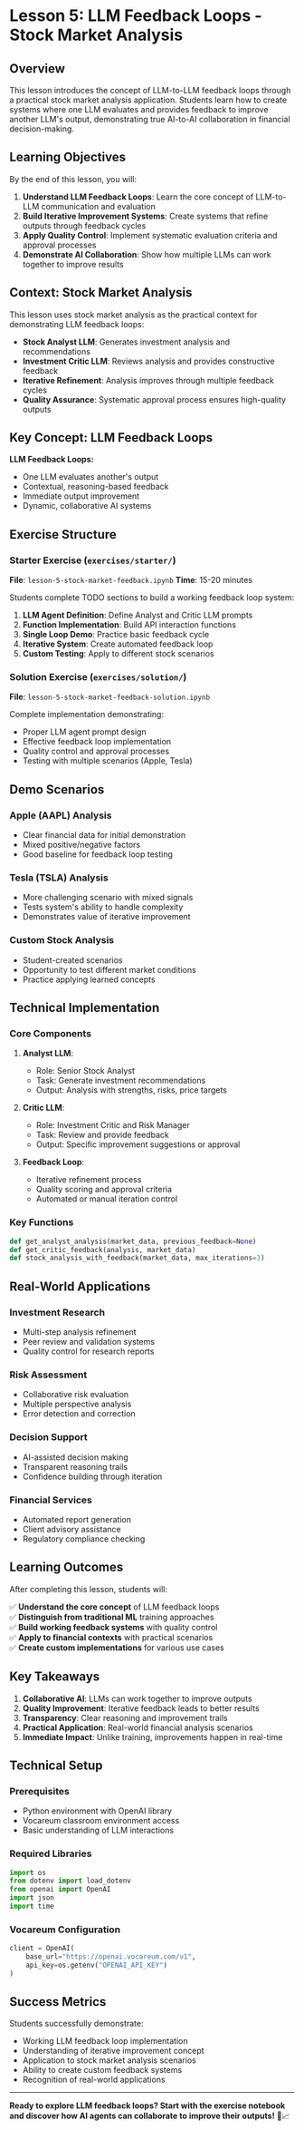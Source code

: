 # Lesson 5: LLM Feedback Loops - Stock Market Analysis

## Overview

This lesson introduces the concept of LLM-to-LLM feedback loops through a practical stock market analysis application. Students learn how to create systems where one LLM evaluates and provides feedback to improve another LLM's output, demonstrating true AI-to-AI collaboration in financial decision-making.

## Learning Objectives

By the end of this lesson, you will:

1. **Understand LLM Feedback Loops**: Learn the core concept of LLM-to-LLM communication and evaluation
2. **Build Iterative Improvement Systems**: Create systems that refine outputs through feedback cycles
3. **Apply Quality Control**: Implement systematic evaluation criteria and approval processes
4. **Demonstrate AI Collaboration**: Show how multiple LLMs can work together to improve results

## Context: Stock Market Analysis

This lesson uses stock market analysis as the practical context for demonstrating LLM feedback loops:

- **Stock Analyst LLM**: Generates investment analysis and recommendations
- **Investment Critic LLM**: Reviews analysis and provides constructive feedback
- **Iterative Refinement**: Analysis improves through multiple feedback cycles
- **Quality Assurance**: Systematic approval process ensures high-quality outputs

## Key Concept: LLM Feedback Loops

**LLM Feedback Loops:**
- One LLM evaluates another's output
- Contextual, reasoning-based feedback
- Immediate output improvement
- Dynamic, collaborative AI systems

## Exercise Structure

### Starter Exercise (`exercises/starter/`)
**File**: `lesson-5-stock-market-feedback.ipynb`
**Time**: 15-20 minutes

Students complete TODO sections to build a working feedback loop system:

1. **LLM Agent Definition**: Define Analyst and Critic LLM prompts
2. **Function Implementation**: Build API interaction functions
3. **Single Loop Demo**: Practice basic feedback cycle
4. **Iterative System**: Create automated feedback loop
5. **Custom Testing**: Apply to different stock scenarios

### Solution Exercise (`exercises/solution/`)
**File**: `lesson-5-stock-market-feedback-solution.ipynb`

Complete implementation demonstrating:
- Proper LLM agent prompt design
- Effective feedback loop implementation
- Quality control and approval processes
- Testing with multiple scenarios (Apple, Tesla)

## Demo Scenarios

### Apple (AAPL) Analysis
- Clear financial data for initial demonstration
- Mixed positive/negative factors
- Good baseline for feedback loop testing

### Tesla (TSLA) Analysis
- More challenging scenario with mixed signals
- Tests system's ability to handle complexity
- Demonstrates value of iterative improvement

### Custom Stock Analysis
- Student-created scenarios
- Opportunity to test different market conditions
- Practice applying learned concepts

## Technical Implementation

### Core Components

1. **Analyst LLM**:
   - Role: Senior Stock Analyst
   - Task: Generate investment recommendations
   - Output: Analysis with strengths, risks, price targets

2. **Critic LLM**:
   - Role: Investment Critic and Risk Manager
   - Task: Review and provide feedback
   - Output: Specific improvement suggestions or approval

3. **Feedback Loop**:
   - Iterative refinement process
   - Quality scoring and approval criteria
   - Automated or manual iteration control

### Key Functions

```python
def get_analyst_analysis(market_data, previous_feedback=None)
def get_critic_feedback(analysis, market_data)
def stock_analysis_with_feedback(market_data, max_iterations=3)
```

## Real-World Applications

### Investment Research
- Multi-step analysis refinement
- Peer review and validation systems
- Quality control for research reports

### Risk Assessment
- Collaborative risk evaluation
- Multiple perspective analysis
- Error detection and correction

### Decision Support
- AI-assisted decision making
- Transparent reasoning trails
- Confidence building through iteration

### Financial Services
- Automated report generation
- Client advisory assistance
- Regulatory compliance checking

## Learning Outcomes

After completing this lesson, students will:

✅ **Understand the core concept** of LLM feedback loops  
✅ **Distinguish from traditional ML** training approaches  
✅ **Build working feedback systems** with quality control  
✅ **Apply to financial contexts** with practical scenarios  
✅ **Create custom implementations** for various use cases  

## Key Takeaways

1. **Collaborative AI**: LLMs can work together to improve outputs
2. **Quality Improvement**: Iterative feedback leads to better results
3. **Transparency**: Clear reasoning and improvement trails
4. **Practical Application**: Real-world financial analysis scenarios
5. **Immediate Impact**: Unlike training, improvements happen in real-time

## Technical Setup

### Prerequisites
- Python environment with OpenAI library
- Vocareum classroom environment access
- Basic understanding of LLM interactions

### Required Libraries
```python
import os
from dotenv import load_dotenv
from openai import OpenAI
import json
import time
```

### Vocareum Configuration
```python
client = OpenAI(
    base_url="https://openai.vocareum.com/v1",
    api_key=os.getenv("OPENAI_API_KEY")
)
```

## Success Metrics

Students successfully demonstrate:
- Working LLM feedback loop implementation
- Understanding of iterative improvement concept
- Application to stock market analysis scenarios
- Ability to create custom feedback systems
- Recognition of real-world applications

---

**Ready to explore LLM feedback loops? Start with the exercise notebook and discover how AI agents can collaborate to improve their outputs!** 🤖📈
